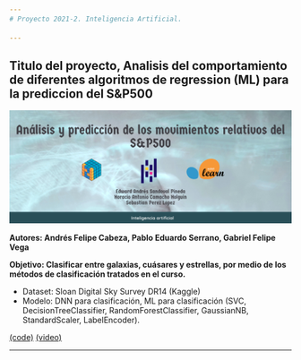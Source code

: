 ```yaml
---
# Proyecto 2021-2. Inteligencia Artificial. 

---
```


## Titulo del proyecto, Analisis del comportamiento de diferentes algoritmos de regression (ML) para la prediccion del S&P500  <a name="proy1"></a>

<img src="https://raw.githubusercontent.com/Horus19/ProyectoIA/master/banner.jpg" style="width:700px;">

**Autores: Andrés Felipe Cabeza, Pablo Eduardo Serrano, Gabriel Felipe Vega**



**Objetivo: Clasificar entre galaxias, cuásares y estrellas, por medio de los métodos de clasificación tratados en el curso.**

- Dataset: Sloan Digital Sky Survey DR14 (Kaggle)
- Modelo: DNN para clasificación, ML para clasificación (SVC, DecisionTreeClassifier, RandomForestClassifier, GaussianNB, StandardScaler, LabelEncoder).

[(code)](https://gitlab.com/bivl2ab/academico/cursos-uis/ai/ai-uis-student/-/blob/master/projects/sources/2020-2/2162106-2172720-2170122/2162106-2172720-2170122.ipynb) [(video)](https://www.youtube.com/watch?v=AYKvbrpy5J0) <!--[(+info)](https://gitlab.com/bivl2ab/academico/cursos-uis/ai/ai-uis-student/-/raw/master/projects/sources/2020-2/2162106-2172720-2170122/2162106-2172720-2170122.pdf)-->

---
